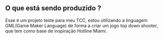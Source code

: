 ## O que está sendo produzido ?
Esse é um projeto teste para meu TCC, estou utilizando a linguagem GML(Game Maker Language) de forma a criar um jogo top down shooter, que tem como base de inspiração Hotline Miami.
